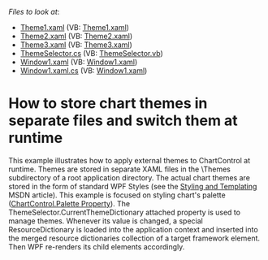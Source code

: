 <!-- default file list -->
*Files to look at*:

* [Theme1.xaml](./CS/Themes/Theme1.xaml) (VB: [Theme1.xaml](./VB/Themes/Theme1.xaml))
* [Theme2.xaml](./CS/Themes/Theme2.xaml) (VB: [Theme2.xaml](./VB/Themes/Theme2.xaml))
* [Theme3.xaml](./CS/Themes/Theme3.xaml) (VB: [Theme3.xaml](./VB/Themes/Theme3.xaml))
* [ThemeSelector.cs](./CS/ThemeSelector.cs) (VB: [ThemeSelector.vb](./VB/ThemeSelector.vb))
* [Window1.xaml](./CS/Window1.xaml) (VB: [Window1.xaml](./VB/Window1.xaml))
* [Window1.xaml.cs](./CS/Window1.xaml.cs) (VB: [Window1.xaml](./VB/Window1.xaml))
<!-- default file list end -->
# How to store chart themes in separate files and switch them at runtime


<p>This example illustrates how to apply external themes to ChartControl at runtime. Themes are stored in separate XAML files in the \Themes subdirectory of a root application directory. The actual chart themes are stored in the form of standard WPF Styles (see the <a href="http://msdn.microsoft.com/en-us/library/ms745683.aspx"><u>Styling and Templating</u></a> MSDN article). This example is focused on styling chart's palette (<a href="http://documentation.devexpress.com/#WPF/DevExpressXpfChartsChartControl_Palettetopic"><u>ChartControl.Palette Property</u></a>). The ThemeSelector.CurrentThemeDictionary attached property is used to manage themes. Whenever its value is changed, a special ResourceDictionary is loaded into the application context and inserted into the merged resource dictionaries collection of a target framework element. Then WPF re-renders its child elements accordingly.</p>

<br/>


